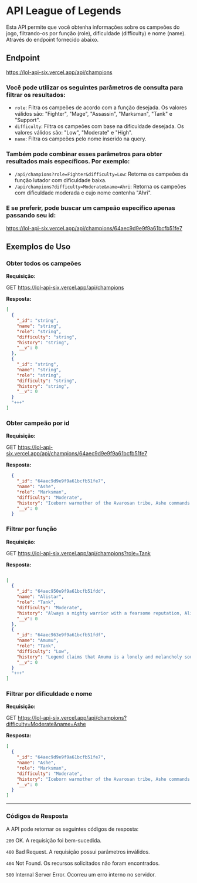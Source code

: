 # API League of Legends

Esta API permite que você obtenha informações sobre os campeões do jogo, filtrando-os por função (role), dificuldade (difficulty) e nome (name). Através do endpoint fornecido abaixo.

## Endpoint

https://lol-api-six.vercel.app/api/champions

### Você pode utilizar os seguintes parâmetros de consulta para filtrar os resultados:

- `role`: Filtra os campeões de acordo com a função desejada. Os valores válidos são: "Fighter", "Mage", "Assassin", "Marksman", "Tank" e "Support".
- `difficulty`: Filtra os campeões com base na dificuldade desejada. Os valores válidos são: "Low", "Moderate" e "High".
- `name`: Filtra os campeões pelo nome inserido na query.

### Também pode combinar esses parâmetros para obter resultados mais específicos. Por exemplo:

- `/api/champions?role=Fighter&difficulty=Low`: Retorna os campeões da função lutador com dificuldade baixa.
- `/api/champions?difficulty=Moderate&name=Ahri`: Retorna os campeões com dificuldade moderada e cujo nome contenha "Ahri".

### E se preferir, pode buscar um campeão específico apenas passando seu id:

https://lol-api-six.vercel.app/api/champions/64aec9d9e9f9a61bcfb51fe7

## Exemplos de Uso

### Obter todos os campeões

**Requisição:**

GET https://lol-api-six.vercel.app/api/champions

**Resposta:**

```json
[
  {
    "_id": "string",
    "name": "string",
    "role": "string",
    "difficulty": "string",
    "history": "string",
    "__v": 0
  },
  {
    "_id": "string",
    "name": "string",
    "role": "string",
    "difficulty": "string",
    "history": "string",
    "__v": 0
  }
  "+++"
]
```

### Obter campeão por id

**Requisição:**

GET https://lol-api-six.vercel.app/api/champions/64aec9d9e9f9a61bcfb51fe7

**Resposta:**

```json
  {
    "_id": "64aec9d9e9f9a61bcfb51fe7",
    "name": "Ashe",
    "role": "Marksman",
    "difficulty": "Moderate",
    "history": "Iceborn warmother of the Avarosan tribe, Ashe commands the most populous horde in the north. Stoic, intelligent, and idealistic, yet uncomfortable with her role as leader, she taps into the ancestral magics of her lineage to wield a bow of True Ice. With her people's belief that she is the mythological hero Avarosa reincarnated, Ashe hopes to unify the Freljord once more by retaking their ancient, tribal lands.",
    "__v": 0
  }

```


### Filtrar por função

**Requisição:**

GET https://lol-api-six.vercel.app/api/champions?role=Tank

**Resposta:**

```json

[
  {
    "_id": "64aec950e9f9a61bcfb51fdd",
    "name": "Alistar",
    "role": "Tank",
    "difficulty": "Moderate",
    "history": "Always a mighty warrior with a fearsome reputation, Alistar seeks revenge for the death of his clan at the hands of the Noxian empire. Though he was enslaved and forced into the life of a gladiator, his unbreakable will was what kept him from truly becoming a beast. Now, free of the chains of his former masters, he fights in the name of the downtrodden and the disadvantaged, his rage as much a weapon as his horns, hooves and fists.",
    "__v": 0
  },
  {
    "_id": "64aec963e9f9a61bcfb51fdf",
    "name": "Amumu",
    "role": "Tank",
    "difficulty": "Low",
    "history": "Legend claims that Amumu is a lonely and melancholy soul from ancient Shurima, roaming the world in search of a friend. Doomed by an ancient curse to remain alone forever, his touch is death, his affection ruin. Those who claim to have seen him describe a living cadaver, small in stature and wrapped in creeping bandages. Amumu has inspired myths, songs, and folklore told and retold for generations—such that it is impossible to separate truth from fiction.",
    "__v": 0
  }
  "+++"
]

```

### Filtrar por dificuldade e nome

**Requisição:**

GET https://lol-api-six.vercel.app/api/champions?difficulty=Moderate&name=Ashe

**Resposta:**

```json
[
  {
    "_id": "64aec9d9e9f9a61bcfb51fe7",
    "name": "Ashe",
    "role": "Marksman",
    "difficulty": "Moderate",
    "history": "Iceborn warmother of the Avarosan tribe, Ashe commands the most populous horde in the north. Stoic, intelligent, and idealistic, yet uncomfortable with her role as leader, she taps into the ancestral magics of her lineage to wield a bow of True Ice. With her people's belief that she is the mythological hero Avarosa reincarnated, Ashe hopes to unify the Freljord once more by retaking their ancient, tribal lands.",
    "__v": 0
  }
]

```
___
### Códigos de Resposta

A API pode retornar os seguintes códigos de resposta:

``200`` OK. A requisição foi bem-sucedida.

``400`` Bad Request. A requisição possui parâmetros inválidos.

``404`` Not Found. Os recursos solicitados não foram encontrados.

``500`` Internal Server Error. Ocorreu um erro interno no servidor.
